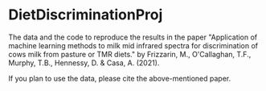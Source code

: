 # DietDiscriminationProj

The data and the code to reproduce the results in the paper "Application of machine learning methods to milk mid infrared spectra for discrimination of cows milk from pasture or TMR diets." by Frizzarin, M., O'Callaghan, T.F., Murphy, T.B., Hennessy, D. & Casa, A. (2021). 

If you plan to use the data, please cite the above-mentioned paper. 
